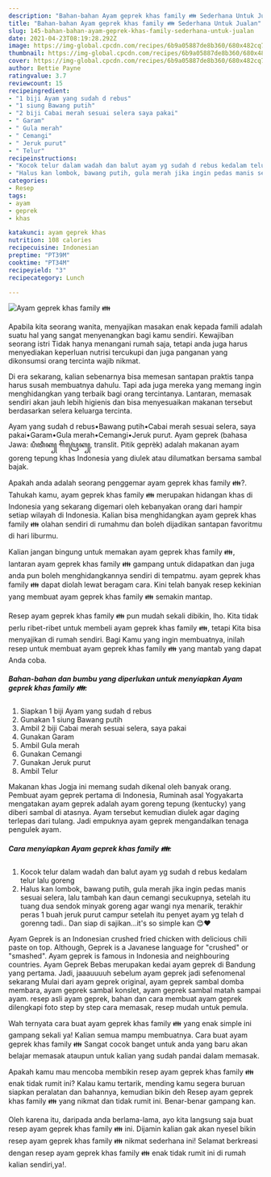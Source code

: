 ```yaml
---
description: "Bahan-bahan Ayam geprek khas family 👪 Sederhana Untuk Jualan"
title: "Bahan-bahan Ayam geprek khas family 👪 Sederhana Untuk Jualan"
slug: 145-bahan-bahan-ayam-geprek-khas-family-sederhana-untuk-jualan
date: 2021-04-23T08:19:28.292Z
image: https://img-global.cpcdn.com/recipes/6b9a05887de8b360/680x482cq70/ayam-geprek-khas-family-👪-foto-resep-utama.jpg
thumbnail: https://img-global.cpcdn.com/recipes/6b9a05887de8b360/680x482cq70/ayam-geprek-khas-family-👪-foto-resep-utama.jpg
cover: https://img-global.cpcdn.com/recipes/6b9a05887de8b360/680x482cq70/ayam-geprek-khas-family-👪-foto-resep-utama.jpg
author: Bettie Payne
ratingvalue: 3.7
reviewcount: 15
recipeingredient:
- "1 biji Ayam yang sudah d rebus"
- "1 siung Bawang putih"
- "2 biji Cabai merah sesuai selera saya pakai"
- " Garam"
- " Gula merah"
- " Cemangi"
- " Jeruk purut"
- " Telur"
recipeinstructions:
- "Kocok telur dalam wadah dan balut ayam yg sudah d rebus kedalam telur lalu goreng"
- "Halus kan lombok, bawang putih, gula merah jika ingin pedas manis sesuai selera, lalu tambah kan daun cemangi secukupnya, setelah itu tuang dua sendok minyak goreng agar wangi nya menarik, terakhir peras 1 buah jeruk purut campur setelah itu penyet ayam yg telah d gorenng tadi.. Dan siap di sajikan...it&#39;s so simple kan 😊❤️"
categories:
- Resep
tags:
- ayam
- geprek
- khas

katakunci: ayam geprek khas 
nutrition: 108 calories
recipecuisine: Indonesian
preptime: "PT39M"
cooktime: "PT34M"
recipeyield: "3"
recipecategory: Lunch

---
```



![Ayam geprek khas family 👪](https://img-global.cpcdn.com/recipes/6b9a05887de8b360/680x482cq70/ayam-geprek-khas-family-👪-foto-resep-utama.jpg)

Apabila kita seorang wanita, menyajikan masakan enak kepada famili adalah suatu hal yang sangat menyenangkan bagi kamu sendiri. Kewajiban seorang istri Tidak hanya menangani rumah saja, tetapi anda juga harus menyediakan keperluan nutrisi tercukupi dan juga panganan yang dikonsumsi orang tercinta wajib nikmat.

Di era  sekarang, kalian sebenarnya bisa memesan santapan praktis tanpa harus susah membuatnya dahulu. Tapi ada juga mereka yang memang ingin menghidangkan yang terbaik bagi orang tercintanya. Lantaran, memasak sendiri akan jauh lebih higienis dan bisa menyesuaikan makanan tersebut berdasarkan selera keluarga tercinta. 

Ayam yang sudah d rebus•Bawang putih•Cabai merah sesuai selera, saya pakai•Garam•Gula merah•Cemangi•Jeruk purut. Ayam geprek (bahasa Jawa: ꦥꦶꦠꦶꦏ꧀ ꦒꦼꦥꦿꦺꦏ꧀, translit. Pitik geprèk) adalah makanan ayam goreng tepung khas Indonesia yang diulek atau dilumatkan bersama sambal bajak.

Apakah anda adalah seorang penggemar ayam geprek khas family 👪?. Tahukah kamu, ayam geprek khas family 👪 merupakan hidangan khas di Indonesia yang sekarang digemari oleh kebanyakan orang dari hampir setiap wilayah di Indonesia. Kalian bisa menghidangkan ayam geprek khas family 👪 olahan sendiri di rumahmu dan boleh dijadikan santapan favoritmu di hari liburmu.

Kalian jangan bingung untuk memakan ayam geprek khas family 👪, lantaran ayam geprek khas family 👪 gampang untuk didapatkan dan juga anda pun boleh menghidangkannya sendiri di tempatmu. ayam geprek khas family 👪 dapat diolah lewat beragam cara. Kini telah banyak resep kekinian yang membuat ayam geprek khas family 👪 semakin mantap.

Resep ayam geprek khas family 👪 pun mudah sekali dibikin, lho. Kita tidak perlu ribet-ribet untuk membeli ayam geprek khas family 👪, tetapi Kita bisa menyajikan di rumah sendiri. Bagi Kamu yang ingin membuatnya, inilah resep untuk membuat ayam geprek khas family 👪 yang mantab yang dapat Anda coba.

<!--inarticleads1-->

##### Bahan-bahan dan bumbu yang diperlukan untuk menyiapkan Ayam geprek khas family 👪:

1. Siapkan 1 biji Ayam yang sudah d rebus
1. Gunakan 1 siung Bawang putih
1. Ambil 2 biji Cabai merah sesuai selera, saya pakai
1. Gunakan  Garam
1. Ambil  Gula merah
1. Gunakan  Cemangi
1. Gunakan  Jeruk purut
1. Ambil  Telur


Makanan khas Jogja ini memang sudah dikenal oleh banyak orang. Pembuat ayam geprek pertama di Indonesia, Ruminah asal Yogyakarta mengatakan ayam geprek adalah ayam goreng tepung (kentucky) yang diberi sambal di atasnya. Ayam tersebut kemudian diulek agar daging terlepas dari tulang. Jadi empuknya ayam geprek mengandalkan tenaga pengulek ayam. 

<!--inarticleads2-->

##### Cara menyiapkan Ayam geprek khas family 👪:

1. Kocok telur dalam wadah dan balut ayam yg sudah d rebus kedalam telur lalu goreng
1. Halus kan lombok, bawang putih, gula merah jika ingin pedas manis sesuai selera, lalu tambah kan daun cemangi secukupnya, setelah itu tuang dua sendok minyak goreng agar wangi nya menarik, terakhir peras 1 buah jeruk purut campur setelah itu penyet ayam yg telah d gorenng tadi.. Dan siap di sajikan...it&#39;s so simple kan 😊❤️


Ayam Geprek is an Indonesian crushed fried chicken with delicious chili paste on top. Although, Geprek is a Javanese language for &#34;crushed&#34; or &#34;smashed&#34;. Ayam geprek is famous in Indonesia and neighbouring countries. Ayam Geprek Bebas merupakan kedai ayam geprek di Bandung yang pertama. Jadi, jaaauuuuh sebelum ayam geprek jadi sefenomenal sekarang Mulai dari ayam geprek original, ayam geprek sambal domba membara, ayam geprek sambal konslet, ayam geprek sambal matah sampai ayam. resep asli ayam geprek, bahan dan cara membuat ayam geprek dilengkapi foto step by step cara memasak, resep mudah untuk pemula. 

Wah ternyata cara buat ayam geprek khas family 👪 yang enak simple ini gampang sekali ya! Kalian semua mampu membuatnya. Cara buat ayam geprek khas family 👪 Sangat cocok banget untuk anda yang baru akan belajar memasak ataupun untuk kalian yang sudah pandai dalam memasak.

Apakah kamu mau mencoba membikin resep ayam geprek khas family 👪 enak tidak rumit ini? Kalau kamu tertarik, mending kamu segera buruan siapkan peralatan dan bahannya, kemudian bikin deh Resep ayam geprek khas family 👪 yang nikmat dan tidak rumit ini. Benar-benar gampang kan. 

Oleh karena itu, daripada anda berlama-lama, ayo kita langsung saja buat resep ayam geprek khas family 👪 ini. Dijamin kalian gak akan nyesel bikin resep ayam geprek khas family 👪 nikmat sederhana ini! Selamat berkreasi dengan resep ayam geprek khas family 👪 enak tidak rumit ini di rumah kalian sendiri,ya!.


